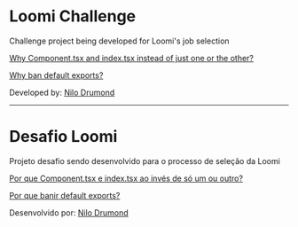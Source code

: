 



# Loomi Challenge

Challenge project being developed for Loomi's job selection


[Why Component.tsx and index.tsx instead of just one or the other?](src/docs/ComponentAndIndex.en.md)

[Why ban default exports?](src/docs/NoDefaultExport.en.md)

Developed by: [Nilo Drumond](https://github.com/NiloDrumond)

---

# Desafio Loomi

Projeto desafio sendo desenvolvido para o processo de seleção da Loomi

[Por que Component.tsx e index.tsx ao invés de só um ou outro?](src/docs/ComponentAndIndex.ptBr.md)

[Por que banir default exports?](src/docs/NoDefaultExport.ptBr.md)


Desenvolvido por: [Nilo Drumond](https://github.com/NiloDrumond)